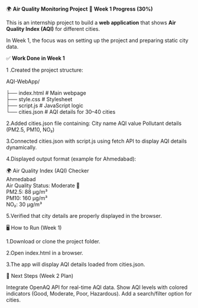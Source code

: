 🌍 **Air Quality Monitoring Project**
📌 **Week 1 Progress (30%)**

This is an internship project to build a **web application** that shows **Air Quality Index (AQI)** for different cities.

In Week 1, the focus was on setting up the project and preparing static city data.

✅ **Work Done in Week 1**

1 .Created the project structure:

AQI-WebApp/

├── index.html   # Main webpage  
├── style.css    # Stylesheet  
├── script.js    # JavaScript logic  
└── cities.json  # AQI details for 30–40 cities  


2.Added cities.json file containing:
  City name
  AQI value
  Pollutant details (PM2.5, PM10, NO₂)

3.Connected cities.json with script.js using fetch API to display AQI details dynamically.

4.Displayed output format (example for Ahmedabad):

🌍 Air Quality Index (AQI) Checker  
Ahmedabad  
Air Quality Status: Moderate 🙂  
PM2.5: 88 µg/m³  
PM10: 160 µg/m³  
NO₂: 30 µg/m³  

5.Verified that city details are properly displayed in the browser.

🖥️ How to Run (Week 1)

1.Download or clone the project folder.

2.Open index.html in a browser.

3.The app will display AQI details loaded from cities.json.

📅 Next Steps (Week 2 Plan)

Integrate OpenAQ API for real-time AQI data.
Show AQI levels with colored indicators (Good, Moderate, Poor, Hazardous).
Add a search/filter option for cities.
